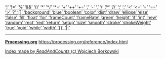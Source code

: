 [ ‘!’ ](https://processing.org/reference/logicalNOT.html)	[ ‘!=’ ](https://processing.org/reference/inequality.html)	[ ‘%’ ](https://processing.org/reference/modulo.html)	[ ‘&&’ ](https://processing.org/reference/logicalAND.html)	[ ‘()’ ](https://processing.org/reference/parentheses.html)	[ ‘*’ ](https://processing.org/reference/multiply.html)	[ ‘*/’ ](https://processing.org/reference/multilinecomment.html)	[ ‘*=’ ](https://processing.org/reference/multiplyassign.html)	[ ‘+’ ](https://processing.org/reference/addition.html)	[ ‘++’ ](https://processing.org/reference/increment.html)	[ ‘+=’ ](https://processing.org/reference/addassign.html)	[ ‘,’ ](https://processing.org/reference/comma.html)	[ ‘-’ ](https://processing.org/reference/minus.html)	[ ‘.’ ](https://processing.org/reference/dot.html)	[ ‘/’ ](https://processing.org/reference/divide.html)	[ ‘/*’ ](https://processing.org/reference/multilinecomment.html)	[ ‘//’ ](https://processing.org/reference/comment.html)	[ ‘:’ ](https://processing.org/reference/conditional.html)	[ ‘;’ ](https://processing.org/reference/semicolon.html)	[ ‘<’ ](https://processing.org/reference/lessthan.html)	[ ‘<=’ ](https://processing.org/reference/lessthanorequalto.html)	[ ‘=’ ](https://processing.org/reference/assign.html)	[ ‘==’ ](https://processing.org/reference/equality.html)	[ ‘>’ ](https://processing.org/reference/greaterthan.html)	[ ‘?’ ](https://processing.org/reference/conditional.html)	[ ‘[]’ ](https://processing.org/reference/arrayaccess.html)	[ ‘background’ ](https://processing.org/reference/background_.html)	[ ‘blue’ ](https://processing.org/reference/blue_.html)	[ ‘boolean’ ](https://processing.org/reference/boolean.html)	[ ‘color’ ](https://processing.org/reference/color_.html)	[ ‘dist’ ](https://processing.org/reference/dist_.html)	[ ‘draw’ ](https://processing.org/reference/draw_.html)	[ ‘ellipse’ ](https://processing.org/reference/ellipse_.html)	[ ‘else’ ](https://processing.org/reference/else.html)	[ ‘false’ ](https://processing.org/reference/false.html)	[ ‘fill’ ](https://processing.org/reference/fill_.html)	[ ‘float’ ](https://processing.org/reference/float.html)	[ ‘for’ ](https://processing.org/reference/for.html)	[ ‘frameCount’ ](https://processing.org/reference/frameCount.html)	[ ‘frameRate’ ](https://processing.org/reference/frameRate.html)	[ ‘green’ ](https://processing.org/reference/green_.html)	[ ‘height’ ](https://processing.org/reference/height.html)	[ ‘if’ ](https://processing.org/reference/if.html)	[ ‘int’ ](https://processing.org/reference/int.html)	[ ‘new’ ](https://processing.org/reference/new.html)	[ ‘random’ ](https://processing.org/reference/random_.html)	[ ‘rect’ ](https://processing.org/reference/rect_.html)	[ ‘red’ ](https://processing.org/reference/red_.html)	[ ‘return’ ](https://processing.org/reference/return.html)	[ ‘setup’ ](https://processing.org/reference/setup_.html)	[ ‘size’ ](https://processing.org/reference/size_.html)	[ ‘smooth’ ](https://processing.org/reference/smooth_.html)	[ ‘stroke’ ](https://processing.org/reference/stroke_.html)	[ ‘strokeWeight’ ](https://processing.org/reference/strokeWeight_.html)	[ ‘true’ ](https://processing.org/reference/true.html)	[ ‘void’ ](https://processing.org/reference/void.html)	[ ‘while’ ](https://processing.org/reference/while.html)	[ ‘width’ ](https://processing.org/reference/width.html)	[ ‘{}’ ](https://processing.org/reference/curlybraces.html)	[ ‘||’ ](https://processing.org/reference/logicalOR.html)	


----
[__Processing.org__](http://Processing.org/) <https://processing.org/reference/index.html>


[Index made by _ReadAndCounts_ (c) Wojciech Borkowski](https://github.com/borkowsk/bookProcessingEN/tree/main/33_extensions/readandcounts)


